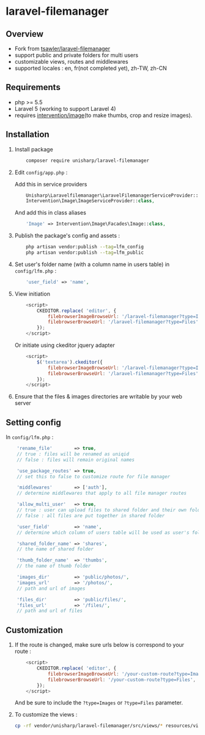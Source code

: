 # laravel-filemanager

## Overview

 * Fork from [tsawler/laravel-filemanager](http://packalyst.com/packages/package/tsawler/laravel-filemanager)
 * support public and private folders for multi users
 * customizable views, routes and middlewares
 * supported locales : en, fr(not completed yet), zh-TW, zh-CN

## Requirements

 * php >= 5.5
 * Laravel 5 (working to support Laravel 4)
 * requires [intervention/image](https://github.com/Intervention/image)(to make thumbs, crop and resize images).

## Installation

1. Install package 

    ```bash
        composer require unisharp/laravel-filemanager
    ```

1. Edit `config/app.php` :

    Add this in service providers

    ```php
        Unisharp\Laravelfilemanager\LaravelFilemanagerServiceProvider::class,
        Intervention\Image\ImageServiceProvider::class,
    ```

    And add this in class aliases

    ```php
        'Image' => Intervention\Image\Facades\Image::class,
    ```

1. Publish the package's config and assets :

    ```bash
        php artisan vendor:publish --tag=lfm_config
        php artisan vendor:publish --tag=lfm_public
    ```
    
1. Set user's folder name (with a column name in users table) in `config/lfm.php` :
 
    ```php
        'user_field' => 'name',
    ```

1. View initiation

    ```javascript
        <script>
            CKEDITOR.replace( 'editor', {
                filebrowserImageBrowseUrl: '/laravel-filemanager?type=Images'
                filebrowserBrowseUrl: '/laravel-filemanager?type=Files'
            });
        </script>
    ```

    Or initiate using ckeditor jquery adapter

    ```javascript
        <script>
            $('textarea').ckeditor({
                filebrowserImageBrowseUrl: '/laravel-filemanager?type=Images'
                filebrowserBrowseUrl: '/laravel-filemanager?type=Files'
            });
        </script>
    ```

1. Ensure that the files & images directories are writable by your web server

## Setting config
    
In `config/lfm.php` :

```php
    'rename_file'        => true,
    // true : files will be renamed as uniqid
    // false : files will remain original names

    'use_package_routes' => true,
    // set this to false to customize route for file manager

    'middlewares'        => ['auth'],
    // determine middlewares that apply to all file manager routes

    'allow_multi_user'   => true,
    // true : user can upload files to shared folder and their own folder
    // false : all files are put together in shared folder

    'user_field'         => 'name',
    // determine which column of users table will be used as user's folder name

    'shared_folder_name' => 'shares',
    // the name of shared folder

    'thumb_folder_name'  => 'thumbs',
    // the name of thumb folder

    'images_dir'         => 'public/photos/',
    'images_url'         => '/photos/',
    // path and url of images

    'files_dir'          => 'public/files/',
    'files_url'          => '/files/',
    // path and url of files
```

## Customization

1. If the route is changed, make sure urls below is correspond to your route :

    ```javascript
        <script>
            CKEDITOR.replace( 'editor', {
                filebrowserImageBrowseUrl: '/your-custom-route?type=Images',
                filebrowserBrowseUrl: '/your-custom-route?type=Files',
            });
        </script>
    ```
    
    And be sure to include the `?type=Images` or `?type=Files` parameter.
    
1. To customize the views :

    ```bash
    cp -rf vendor/unisharp/laravel-filemanager/src/views/* resources/views/vendor/laravel-filemanager/
    ```
